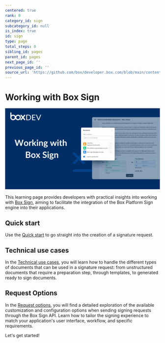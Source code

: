 ```yaml
---
centered: true
rank: 0
category_id: sign
subcategory_id: null
is_index: true
id: sign
type: page
total_steps: 0
sibling_id: pages
parent_id: pages
next_page_id: ''
previous_page_id: ''
source_url: 'https://github.com/box/developer.box.com/blob/main/content/pages/sign/index.md'
---
```

# Working with Box Sign

<ImageFrame center>

![Working with box sign image](images/working-with-box-sign.png)

</ImageFrame>

This learning page provides developers with practical insights
into working with [Box Sign][sign], aiming to facilitate the integration of the
Box Platform Sign engine into their applications.

## Quick start

Use the [Quick start][quick-start] to go straight into the creation of a
signature request.

## Technical use cases

In the [Technical use cases][technical-use-cases], you will learn how to handle
the different types of documents that can be used in a signature request: from
unstructured documents that require a preparation step, through templates, to
generated ready to sign documents.

## Request Options

In the [Request options][request-options], you will find a detailed exploration
of the available customization and configuration options when sending signing
requests through the Box Sign API. Learn how to tailor the signing experience
to match your application's user interface, workflow, and specific requirements.

<!-- ## Business Use Cases  The [Business use cases][[advanced-use-cases]] delves into a few of the business use cases, requirements, and workflows you may encounter. See how the Box Platform features come together to provide a seamless signing experience for your users.  -->

Let's get started!

[sign]: https://www.box.com/esignature
[quick-start]:page://sign/quick-start
[request-options]:page://sign/request-options
[technical-use-cases]:page://sign/technical-use-cases

<!-- <Tabs>

<Tab title='cURL'>

```bash

```

</Tab>

<Tab title='Python Gen SDK'>

```python
```

</Tab>

</Tabs>

-->